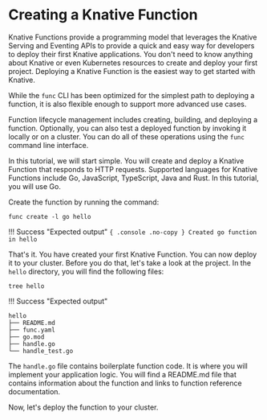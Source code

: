 # Creating a Knative Function

Knative Functions provide a programming model that leverages the Knative
Serving and Eventing APIs to provide a quick and easy way for developers
to deploy their first Knative applications. You don't need to know anything
about Knative or even Kubernetes resources to create and deploy your first
project. Deploying a Knative Function is the easiest way to get started with
Knative.

While the `func` CLI has been optimized for the simplest path to deploying
a function, it is also flexible enough to support more advanced use cases.

Function lifecycle management includes creating, building, and deploying a
function. Optionally, you can also test a deployed function by invoking it
locally or on a cluster. You can do all of these operations using the `func`
command line interface.

In this tutorial, we will start simple. You will create and deploy a Knative
Function that responds to HTTP requests. Supported languages for Knative
Functions include Go, JavaScript, TypeScript, Java and Rust. In this tutorial,
you will use Go.

Create the function by running the command:

```{ .console }
func create -l go hello
```

!!! Success "Expected output"
    ```{ .console .no-copy }
    Created go function in hello
    ```

That's it. You have created your first Knative Function. You can now deploy
it to your cluster. Before you do that, let's take a look at the project.
In the `hello` directory, you will find the following files:

```{ .console }
tree hello
```

!!! Success "Expected output"
  ```{ .console .no-copy }
  hello
  ├── README.md
  ├── func.yaml
  ├── go.mod
  ├── handle.go
  └── handle_test.go
  ```

The `handle.go` file contains boilerplate function code. It is where you will
implement your application logic. You will find a README.md file that contains
information about the function and links to function reference documentation.

Now, let's deploy the function to your cluster.
